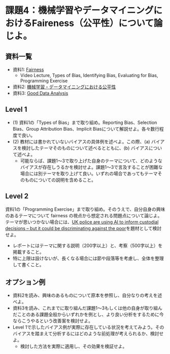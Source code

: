 # 課題4：機械学習やデータマイニングにおけるFaireness（公平性）について論じよ。

## 資料一覧
- 資料1: [Fairness](https://developers.google.com/machine-learning/crash-course/fairness/video-lecture)
    - Video Lecture, Types of Bias, Identifying Bias, Evaluating for Bias, Programming Exercise
- 資料2: [機械学習・データマイニングにおける公平性](https://doi.org/10.11517/jjsai.34.2_196)
- 資料3: [Good Data Analysis](https://developers.google.com/machine-learning/guides/good-data-analysis)

## Level 1
- (1) 資料1の「Types of Bias」まで取り組め。Reporting Bias、Selection Bias、Group Attribution Bias、Implicit Biasについて解説せよ。各々数行程度で良い。
- (2) 教材には書かれていないバイアスの具体例を述べよ。この際、(a) バイアスを検討したテーマそのものについて述べるとともに、(b) バイアスについて述べよ。
    - 可能ならば、課題1〜3で取り上げた自身のテーマについて、どのようなバイアスが存在しうるかを検討せよ。課題1〜3で言及することが困難な場合には別テーマを取り上げて良い。いずれの場合であってもテーマそのものについての説明を含めること。

## Level 2
資料1の「Programming Exercise」まで取り組め。そのうえで、自分自身の興味のあるテーマについて fairness の視点から想定される問題点について論じよ。テーマが思いつかない場合には、[UK police are using AI to inform custodial decisions – but it could be discriminating against the poor](https://www.wired.co.uk/article/police-ai-uk-durham-hart-checkpoint-algorithm-edit)を題材として検討せよ。

- レポートにはテーマに関する説明（200字以上）と、考察（500字以上）を掲載すること。
- 特に上限は設けないが、長くなる場合には節や段落等を考慮し、全体を整理して書くこと。

## オプション例
- 資料2を読み、興味のあるものについて原本を参照し、自分なりの考えを述べよ。
- 資料3を読み、これまでに取り組んだ課題1〜3もしくは他の自身が取り組んだことのある課題全般からいずれかを例とし、より良い分析をするために今ならこうやるという改善案を検討せよ。
- Level 1で示したバイアス例が実際に存在している状況を考えてみよう。そのバイアスを踏まえて分析するにはどのような前処理が考えられるか、検討せよ。
    - 検討した方法を実際に適用し、その効果を検証せよ。
